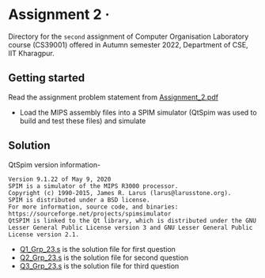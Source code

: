 # Assignment 2 &middot;

>

Directory for the `second` assignment of Computer Organisation Laboratory course (CS39001) offered in Autumn semester 2022, Department of CSE, IIT Kharagpur.

## Getting started

Read the assignment problem statement from [Assignment_2.pdf](/assignment_2/Assignment_2.pdf)

- Load the MIPS assembly files into a SPIM simulator (QtSpim was used to build and test these files) and simulate

## Solution

QtSpim version information-  

```shell
Version 9.1.22 of May 9, 2020
SPIM is a simulator of the MIPS R3000 processor.
Copyright (c) 1990-2015, James R. Larus (larus@larusstone.org).
SPIM is distributed under a BSD license.
For more information, source code, and binaries:
https://sourceforge.net/projects/spimsimulator
QtSPIM is linked to the Qt library, which is distributed under the GNU Lesser General Public License version 3 and GNU Lesser General Public License version 2.1.
```

- [Q1_Grp_23.s](/assignment_2/Q1_Grp_23.s) is the solution file for first question
- [Q2_Grp_23.s](/assignment_2/Q2_Grp_23.s) is the solution file for second question
- [Q3_Grp_23.s](/assignment_2/Q3_Grp_23.s) is the solution file for third question
